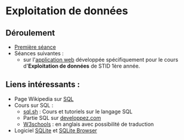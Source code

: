# Exploitation de données


## Déroulement

- [Première séance](https://docs.google.com/presentation/d/e/2PACX-1vQSy4o2wWe3arD9jwSOzaqW-huL9dVrBH26hKH8JQ1PGoBF83ODpZI2MCM4xiGxXymdS5JlB-vpJHG5/pub?start=false&loop=true&delayms=3000)
- Séances suivantes :
    - sur l'[application web](http://fxjollois.github.io/cours-sql) développée spécifiquement pour le cours d'**Exploitation de données** de STID 1ère année.

## Liens intéressants :

- Page Wikipedia sur [SQL](https://fr.wikipedia.org/wiki/Structured_Query_Language)
- Cours sur SQL :
    - [sql.sh](http://sql.sh/) : Cours et tutoriels sur le langage SQL
    - Partie SQL sur [developpez.com](http://sql.developpez.com/)
    - [W3schools](http://www.w3schools.com/sql/) : en anglais avec possibilité de traduction
- Logiciel [SQLite](https://www.sqlite.org/) et [SQLite Browser](http://sqlitebrowser.org/)

